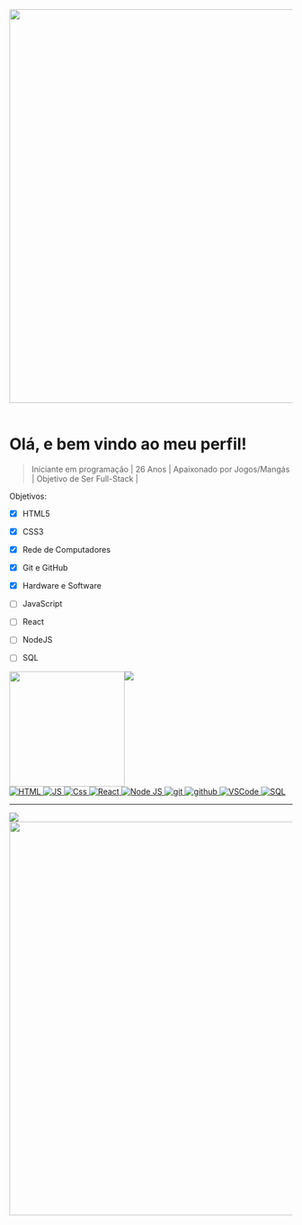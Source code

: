 <!-- Linha 1 -->
<img src="https://user-images.githubusercontent.com/74038190/212284100-561aa473-3905-4a80-b561-0d28506553ee.gif" width="700">
<br><br>

# Olá, e bem vindo ao meu perfil!
> Iniciante em programação | 26 Anos | Apaixonado por Jogos/Mangás | Objetivo de Ser Full-Stack |
<!-- Eu ;D -->
 
Objetivos:
- [x] HTML5
- [X] CSS3
- [x] Rede de Computadores
- [x] Git e GitHub
- [x] Hardware e Software
- [ ] JavaScript
- [ ] React
- [ ] NodeJS
- [ ] SQL


<!-- Divs -->
<div style="display: flex;">
  <img height="205em" src="https://github-readme-stats.vercel.app/api?username=danteSL&theme=aura&show_icons=true&locale=pt-br" /> <img src="https://github-readme-stats.vercel.app/api/top-langs/?username=danteSL&theme=aura&hide_progress=false&locale=pt-br" />
</div>

</div>
<a href="https://www.html.com/en/">
    <img alt="HTML" src="https://img.shields.io/badge/Html-E44D26?style=for-the-badge&logo=html&logoColor=white"/>
  </a> <a href="https://www.javascript.com/en/">
    <img alt="JS" src="https://img.shields.io/badge/JS-f0db4f?style=for-the-badge&logo=javascript&logoColor=white"/>
  </a> <a href="https://www.css.com/en/">
    <img alt="Css" src="https://img.shields.io/badge/Css-4481EB?style=for-the-badge&logo=css&logoColor=white"/>
  </a> </a> <a href="https://react.dev/" target="_blank"> 
     <img alt="React" src="https://img.shields.io/badge/React-040720?style=for-the-badge&logo=react&logoColor=00AEEF">
   </a> <a href="https://nodejs.org/" target="_blank">
    <img alt="Node JS" src="https://img.shields.io/badge/node.js-68A063?style=for-the-badge&logo=node.js&logoColor=white">
  </a> <a href="https://git.com/" target="_blank"> 
    <img alt="git" src="https://img.shields.io/badge/git-F1502F?style=for-the-badge&logo=git&logoColor=white"/>
  </a> <a href="https://github.com/" target="_blank"> 
    <img alt="github" src="https://img.shields.io/badge/github-171515?style=for-the-badge&logo=github&logoColor=white"/>
  </a>  <a href="https://vscode.com/" target="_blank"> 
    <img alt="VSCode" src="https://img.shields.io/badge/VSCode-0078d7?style=for-the-badge&logo=VSCode&logoColor=white"/>
  </a> <a href="https://mysql.com/" target="_blank"> 
    <img alt="SQL" src="https://img.shields.io/badge/SQL-00758F?style=for-the-badge&logo=SQL&logoColor=white"/>
  </a>

  ---
  
  <img src="https://imgur.com/rilHVxA.png"/>
<img src="https://user-images.githubusercontent.com/74038190/212284100-561aa473-3905-4a80-b561-0d28506553ee.gif" width="700">
<br><br>
